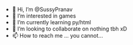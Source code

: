 - 👋 Hi, I’m @SussyPranav
- 👀 I’m interested in games
- 🌱 I’m currently learning py/html
- 💞️ I’m looking to collaborate on nothing tbh xD
- 📫 How to reach me ... you cannot...

<!---
SussyPranav/SussyPranav is a ✨ special ✨ repository because its `README.md` (this file) appears on your GitHub profile.
You can click the Preview link to take a look at your changes.
--->
